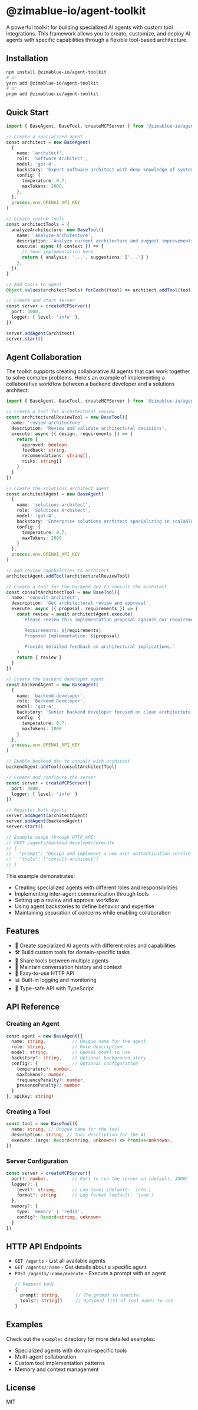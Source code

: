 # @zimablue-io/agent-toolkit

A powerful toolkit for building specialized AI agents with custom tool integrations. This framework allows you to create, customize, and deploy AI agents with specific capabilities through a flexible tool-based architecture.

## Installation

```bash
npm install @zimablue-io/agent-toolkit
# or
yarn add @zimablue-io/agent-toolkit
# or
pnpm add @zimablue-io/agent-toolkit
```

## Quick Start

```typescript
import { BaseAgent, BaseTool, createMCPServer } from '@zimablue-io/agent-toolkit'

// Create a specialized agent
const architect = new BaseAgent(
  {
    name: 'architect',
    role: 'Software Architect',
    model: 'gpt-4',
    backstory: 'Expert software architect with deep knowledge of system design...',
    config: {
      temperature: 0.7,
      maxTokens: 2000,
    },
  },
  process.env.OPENAI_API_KEY
)

// Create custom tools
const architectTools = {
  analyzeArchitecture: new BaseTool({
    name: 'analyze-architecture',
    description: 'Analyze current architecture and suggest improvements',
    execute: async ({ context }) => {
      // Your implementation here
      return { analysis: '...', suggestions: ['...'] }
    },
  }),
}

// Add tools to agent
Object.values(architectTools).forEach((tool) => architect.addTool(tool))

// Create and start server
const server = createMCPServer({
  port: 3000,
  logger: { level: 'info' },
})

server.addAgent(architect)
server.start()
```

## Agent Collaboration

The toolkit supports creating collaborative AI agents that can work together to solve complex problems. Here's an example of implementing a collaborative workflow between a backend developer and a solutions architect:

```typescript
import { BaseAgent, BaseTool, createMCPServer } from '@zimablue-io/agent-toolkit'

// Create a tool for architectural review
const architecturalReviewTool = new BaseTool({
  name: 'review-architecture',
  description: 'Review and validate architectural decisions',
  execute: async ({ design, requirements }) => {
    return {
      approved: boolean,
      feedback: string,
      recommendations: string[],
      risks: string[]
    }
  }
})

// Create the solutions architect agent
const architectAgent = new BaseAgent(
  {
    name: 'solutions-architect',
    role: 'Solutions Architect',
    model: 'gpt-4',
    backstory: 'Enterprise solutions architect specializing in scalable systems and microservices',
    config: {
      temperature: 0.7,
      maxTokens: 2000
    }
  },
  process.env.OPENAI_API_KEY
)

// Add review capabilities to architect
architectAgent.addTool(architecturalReviewTool)

// Create a tool for the backend dev to consult the architect
const consultArchitectTool = new BaseTool({
  name: 'consult-architect',
  description: 'Get architectural review and approval',
  execute: async ({ proposal, requirements }) => {
    const review = await architectAgent.execute(
      `Please review this implementation proposal against our requirements:

       Requirements: ${requirements}
       Proposed Implementation: ${proposal}

       Provide detailed feedback on architectural implications.`
    )
    return { review }
  }
})

// Create the backend developer agent
const backendAgent = new BaseAgent(
  {
    name: 'backend-developer',
    role: 'Backend Developer',
    model: 'gpt-4',
    backstory: 'Senior backend developer focused on clean architecture and maintainable code',
    config: {
      temperature: 0.7,
      maxTokens: 2000
    }
  },
  process.env.OPENAI_API_KEY
)

// Enable backend dev to consult with architect
backendAgent.addTool(consultArchitectTool)

// Create and configure the server
const server = createMCPServer({
  port: 3000,
  logger: { level: 'info' }
})

// Register both agents
server.addAgent(architectAgent)
server.addAgent(backendAgent)
server.start()

// Example usage through HTTP API:
// POST /agents/backend-developer/execute
// {
//   "prompt": "Design and implement a new user authentication service with OAuth2 support",
//   "tools": ["consult-architect"]
// }
```

This example demonstrates:

- Creating specialized agents with different roles and responsibilities
- Implementing inter-agent communication through tools
- Setting up a review and approval workflow
- Using agent backstories to define behavior and expertise
- Maintaining separation of concerns while enabling collaboration

## Features

- 🤖 Create specialized AI agents with different roles and capabilities
- 🛠 Build custom tools for domain-specific tasks
- 🔄 Share tools between multiple agents
- 📝 Maintain conversation history and context
- 🚀 Easy-to-use HTTP API
- 📊 Built-in logging and monitoring
- 🎯 Type-safe API with TypeScript

## API Reference

### Creating an Agent

```typescript
const agent = new BaseAgent({
  name: string,          // Unique name for the agent
  role: string,          // Role description
  model: string,         // OpenAI model to use
  backstory?: string,    // Optional background story
  config?: {             // Optional configuration
    temperature?: number,
    maxTokens?: number,
    frequencyPenalty?: number,
    presencePenalty?: number
  }
}, apiKey: string)
```

### Creating a Tool

```typescript
const tool = new BaseTool({
  name: string, // Unique name for the tool
  description: string, // Tool description for the AI
  execute: (args: Record<string, unknown>) => Promise<unknown>,
})
```

### Server Configuration

```typescript
const server = createMCPServer({
  port?: number,         // Port to run the server on (default: 3000)
  logger?: {
    level?: string,      // Log level (default: 'info')
    format?: string      // Log format (default: 'json')
  },
  memory?: {
    type: 'memory' | 'redis',
    config?: Record<string, unknown>
  }
})
```

## HTTP API Endpoints

- `GET /agents` - List all available agents
- `GET /agents/:name` - Get details about a specific agent
- `POST /agents/:name/execute` - Execute a prompt with an agent
  ```typescript
  // Request body
  {
    prompt: string,      // The prompt to execute
    tools?: string[]     // Optional list of tool names to use
  }
  ```

## Examples

Check out the `examples` directory for more detailed examples:

- Specialized agents with domain-specific tools
- Multi-agent collaboration
- Custom tool implementation patterns
- Memory and context management

## License

MIT
